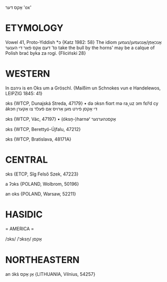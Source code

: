 אָקס
דער
'ox'

ETYMOLOGY
===========
Vowel 41, Proto-Yiddish *ɔ
{Katz 1982: 58}
The idiom אָנכאַפּן/אָננעמען/נעמען דעם אָקס פֿאַר די הענער 'to take the bull by the horns' may be a calque of Polish brać byka za rogi.
{Fliciński 28}

WESTERN
========

In גיהנם is en Oks um a Gröschl.
{Maißim un Schnokes vun e Handelewos, LEIPZIG 1845: 41}

ɔks {WTCP, Dunajská Streda, 47179}
	•	də ɔksn fiαrt mə ra˰uz ɔm fɛlʲd cy ákɔn די אָקסן פֿירט מען אַרויס אַם פֿעלד צו אַקערן

ɔks {WTCP, Vác, 47197}
	•	(óksn̩-)harnəʳ אָקסנהערנער

ɔks {WTCP, Berettyó-Újfalu, 47212}

ɔks {WTCP, Bratislava, 48171A} 

CENTRAL
========

ɔks {ETCP, Sîg Felső Szek, 47223}

a ʔɔks {POLAND, Wolbrom, 50196}

an oks {POLAND, Warsaw, 52211}

HASIDIC
=======
= AMERICA = 

/ɔks/
/ˈɔksn̩/ אָקסן

NORTHEASTERN
==============

an ɔ́ks̀ אַן אָקס {LITHUANIA, Vilnius, 54257}
